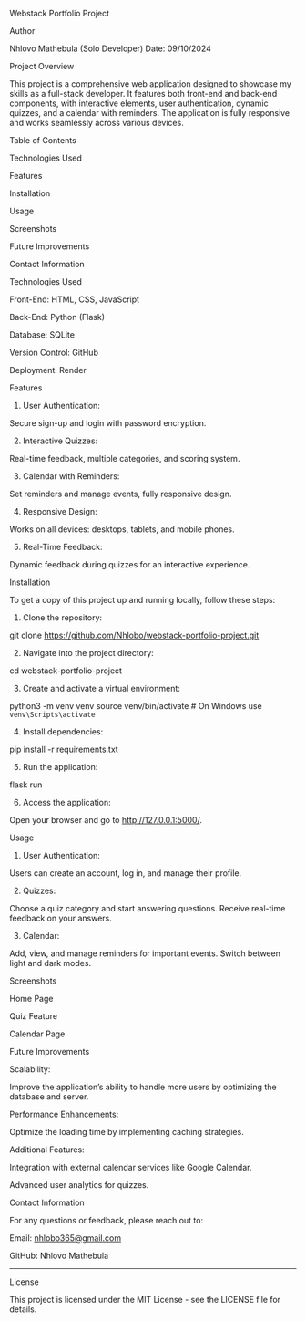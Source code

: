 Webstack Portfolio Project

Author

Nhlovo Mathebula (Solo Developer)
Date: 09/10/2024

Project Overview

This project is a comprehensive web application designed to showcase my skills as a full-stack developer. It features both front-end and back-end components, with interactive elements, user authentication, dynamic quizzes, and a calendar with reminders. The application is fully responsive and works seamlessly across various devices.


Table of Contents

Technologies Used

Features

Installation

Usage

Screenshots

Future Improvements

Contact Information


Technologies Used

Front-End: HTML, CSS, JavaScript

Back-End: Python (Flask)

Database: SQLite

Version Control: GitHub

Deployment: Render


Features

1. User Authentication:

Secure sign-up and login with password encryption.



2. Interactive Quizzes:

Real-time feedback, multiple categories, and scoring system.



3. Calendar with Reminders:

Set reminders and manage events, fully responsive design.



4. Responsive Design:

Works on all devices: desktops, tablets, and mobile phones.



5. Real-Time Feedback:

Dynamic feedback during quizzes for an interactive experience.


Installation

To get a copy of this project up and running locally, follow these steps:

1. Clone the repository:

git clone https://github.com/Nhlobo/webstack-portfolio-project.git


2. Navigate into the project directory:

cd webstack-portfolio-project


3. Create and activate a virtual environment:

python3 -m venv venv
source venv/bin/activate  # On Windows use `venv\Scripts\activate`


4. Install dependencies:

pip install -r requirements.txt


5. Run the application:

flask run


6. Access the application:

Open your browser and go to http://127.0.0.1:5000/.


Usage

1. User Authentication:

Users can create an account, log in, and manage their profile.



2. Quizzes:

Choose a quiz category and start answering questions. Receive real-time feedback on your answers.



3. Calendar:

Add, view, and manage reminders for important events. Switch between light and dark modes.


Screenshots

Home Page



Quiz Feature



Calendar Page


Future Improvements

Scalability:

Improve the application’s ability to handle more users by optimizing the database and server.


Performance Enhancements:

Optimize the loading time by implementing caching strategies.


Additional Features:

Integration with external calendar services like Google Calendar.

Advanced user analytics for quizzes.


Contact Information

For any questions or feedback, please reach out to:

Email: nhlobo365@gmail.com

GitHub: Nhlovo Mathebula



---

License

This project is licensed under the MIT License - see the LICENSE file for details.
